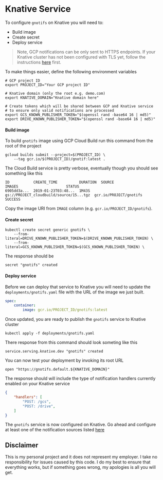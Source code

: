 # Knative Service

To configure `gnotifs` on Knative you will need to:

* Build image
* Create secret
* Deploy service

> Note, GCP notifications can be only sent to HTTPS endpoints. If your Knative cluster has not been configured with TLS yet, follow the instructions [here](https://github.com/knative/docs/blob/master/serving/using-an-ssl-cert.md) first.

To make things easier, define the following environment variables

```shell
# GCP project ID
export PROJECT_ID="Your GCP project ID"

# Knative domain (only the root e.g. demo.com)
export KNATIVE_DOMAIN="Knative domain here"

# Create tokens which will be shared between GCP and Knative service
# to ensure only valid notifications are processed
export GCS_KNOWN_PUBLISHER_TOKEN="$(openssl rand -base64 16 | md5)"
export DRIVE_KNOWN_PUBLISHER_TOKEN="$(openssl rand -base64 16 | md5)"
```

#### Build image

To build `gnotifs` image using GCP Cloud Build run this command from the root of the project

```shell
gcloud builds submit --project=$(PROJECT_ID) \
    --tag gcr.io/$(PROJECT_ID)/gnotif:latest .
```

The Cloud Build service is pretty verbose, eventually though you should see something like this

```shell
ID           CREATE_TIME          DURATION  SOURCE                                   IMAGES                      STATUS
6905dd3a...  2019-01-23T03:48...  1M43S     gs://PROJECT_cloudbuild/source/15...tgz  gcr.io/PROJECT/gnotifs      SUCCESS
```

Copy the image URI from `IMAGE` column (e.g. `gcr.io/PROJECT_ID/gnotifs`).

#### Create secret

```shell
kubectl create secret generic gnotifs \
	--from-literal=DRIVE_KNOWN_PUBLISHER_TOKEN=$(DRIVE_KNOWN_PUBLISHER_TOKEN) \
	--from-literal=GCS_KNOWN_PUBLISHER_TOKEN=$(GCS_KNOWN_PUBLISHER_TOKEN) \
```

The response should be

```shell
secret "gnotifs" created
```

#### Deploy service

Before we can deploy that service to Knative you will need to update the `deployments/gnotifs.yaml` file with the URL of the image we just built.

```yaml
spec:
    container:
        image: gcr.io/PROJECT_ID/gnotifs:latest
```

Once updated, you are ready to publish the `gnotifs` service to Knative cluster

```shell
kubectl apply -f deployments/gnotifs.yaml
```

There response from this command should look someting like this

```shell
service.serving.knative.dev "gnotifs" created
```

You can now test your deployment by invoking its root URL

```shell
open "https://gnotifs.default.${KNATIVE_DOMAIN}"
```

The response should will include the type of notification handlers currently enabled on your Knative service

```json
{
    "handlers": [
        "POST: /gcs",
        "POST: /drive",
    ]
}
```

The `gnotifs` service is now configured on Knative. Go ahead and configure at least one of the notification sources listed [here](https://github.com/mchmarny/gnotifs#notification-sources)


## Disclaimer

This is my personal project and it does not represent my employer. I take no responsibility for issues caused by this code. I do my best to ensure that everything works, but if something goes wrong, my apologies is all you will get.


